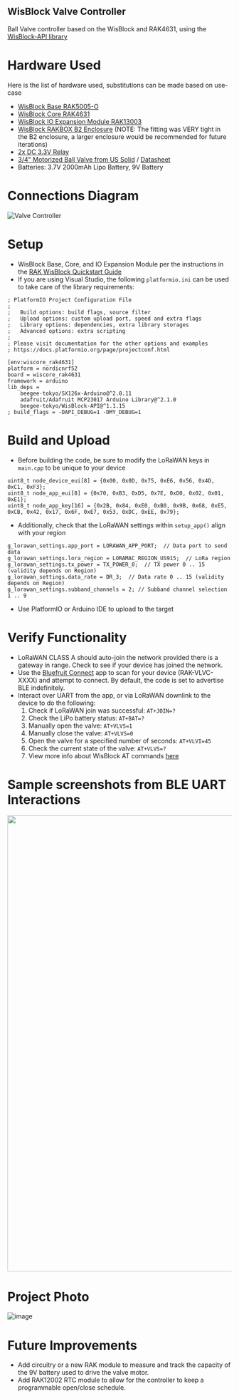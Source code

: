 ## WisBlock Valve Controller
Ball Valve controller based on the WisBlock and RAK4631, using the [WisBlock-API library](https://github.com/beegee-tokyo/WisBlock-API)

# Hardware Used
Here is the list of hardware used, substitutions can be made based on use-case
- [WisBlock Base RAK5005-O](https://docs.rakwireless.com/Product-Categories/WisBlock/RAK5005-O/Datasheet/)
- [WisBlock Core RAK4631](https://docs.rakwireless.com/Product-Categories/WisBlock/RAK4631/Datasheet/)
- [WisBlock IO Expansion Module RAK13003](https://docs.rakwireless.com/Product-Categories/WisBlock/RAK13003/Datasheet/)
- [WisBlock RAKBOX B2 Enclosure](https://docs.rakwireless.com/Product-Categories/Accessories/RAKBox-B2/Datasheet/) (NOTE: The fitting was VERY tight in the B2 enclosure, a larger enclosure would be recommended for future iterations)
- [2x DC 3.3V Relay](https://www.amazon.com/Channel-Optocoupler-Isolated-Control-Arduino/dp/B07XGZSYJV)
- [3/4" Motorized Ball Valve from US Solid](https://www.amazon.com/dp/B06XRJF4JG) / [Datasheet](https://m.media-amazon.com/images/I/81iA78dQJbL.pdf)
- Batteries: 3.7V 2000mAh Lipo Battery, 9V Battery

# Connections Diagram
![Valve Controller](https://user-images.githubusercontent.com/8965585/171214857-dc32ca38-134b-44fb-b66c-85cc1378d578.jpg)

# Setup
- WisBlock Base, Core, and IO Expansion Module per the instructions in the [RAK WisBlock Quickstart Guide](https://docs.rakwireless.com/Product-Categories/WisBlock/RAK4631/Quickstart/)
- If you are using Visual Studio, the following `platformio.ini` can be used to take care of the library requirements:
```
; PlatformIO Project Configuration File
;
;   Build options: build flags, source filter
;   Upload options: custom upload port, speed and extra flags
;   Library options: dependencies, extra library storages
;   Advanced options: extra scripting
;
; Please visit documentation for the other options and examples
; https://docs.platformio.org/page/projectconf.html

[env:wiscore_rak4631]
platform = nordicnrf52
board = wiscore_rak4631
framework = arduino
lib_deps = 
	beegee-tokyo/SX126x-Arduino@^2.0.11
	adafruit/Adafruit MCP23017 Arduino Library@^2.1.0
	beegee-tokyo/WisBlock-API@^1.1.15
; build_flags = -DAPI_DEBUG=1 -DMY_DEBUG=1
```

# Build and Upload
- Before building the code, be sure to modify the LoRaWAN keys in `main.cpp` to be unique to your device
```
uint8_t node_device_eui[8] = {0x00, 0x0D, 0x75, 0xE6, 0x56, 0x4D, 0xC1, 0xF3};
uint8_t node_app_eui[8] = {0x70, 0xB3, 0xD5, 0x7E, 0xD0, 0x02, 0x01, 0xE1};
uint8_t node_app_key[16] = {0x2B, 0x84, 0xE0, 0xB0, 0x9B, 0x68, 0xE5, 0xCB, 0x42, 0x17, 0x6F, 0xE7, 0x53, 0xDC, 0xEE, 0x79};
```
- Additionally, check that the LoRaWAN settings within `setup_app()` align with your region
```
g_lorawan_settings.app_port = LORAWAN_APP_PORT;  // Data port to send data
g_lorawan_settings.lora_region = LORAMAC_REGION_US915;  // LoRa region
g_lorawan_settings.tx_power = TX_POWER_0;  // TX power 0 .. 15 (validity depends on Region)
g_lorawan_settings.data_rate = DR_3;  // Data rate 0 .. 15 (validity depends on Region)
g_lorawan_settings.subband_channels = 2; // Subband channel selection 1 .. 9
```
- Use PlatformIO or Arduino IDE to upload to the target

# Verify Functionality
- LoRaWAN CLASS A should auto-join the network provided there is a gateway in range. Check to see if your device has joined the network. 
- Use the [Bluefruit Connect](https://apps.apple.com/us/app/bluefruit-connect/id830125974) app to scan for your device (RAK-VLVC-XXXX) and attempt to connect. By default, the code is set to advertise BLE indefinitely.
- Interact over UART from the app, or via LoRaWAN downlink to the device to do the following:
  1. Check if LoRaWAN join was successful: `AT+JOIN=?`
  2. Check the LiPo battery status: `AT+BAT=?`
  3. Manually open the valve: `AT+VLVS=1`
  4. Manually close the valve: `AT+VLVS=0`
  5. Open the valve for a specified number of seconds: `AT+VLVI=45`
  6. Check the current state of the valve: `AT+VLVS=?`
  7. View more info about WisBlock AT commands [here](https://github.com/beegee-tokyo/WisBlock-API/blob/main/AT-Commands.md)

# Sample screenshots from BLE UART Interactions
<img src="https://user-images.githubusercontent.com/8965585/171219798-5b4922c7-e3e6-4572-bb4c-408c106a84ad.png" height=1024 width=512>

# Project Photo
![image](https://user-images.githubusercontent.com/8965585/171220811-22b14be2-dafe-4aa6-9f13-93ed6002d2fa.png)

# Future Improvements
- Add circuitry or a new RAK module to measure and track the capacity of the 9V battery used to drive the valve motor.
- Add RAK12002 RTC module to allow for the controller to keep a programmable open/close schedule.




 
 

